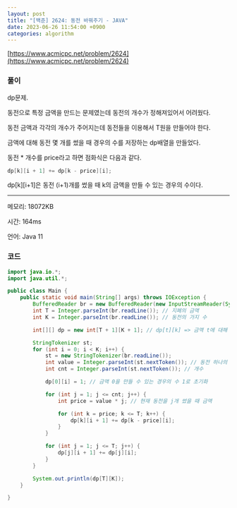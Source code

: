 ```yaml
---
layout: post
title: "[백준] 2624: 동전 바꿔주기 - JAVA"
date: 2023-06-26 11:54:00 +0900
categories: algorithm
---
```


[https://www.acmicpc.net/problem/2624](https://www.acmicpc.net/problem/2624)

### 풀이

dp문제.

동전으로 특정 금액을 만드는 문제였는데 동전의 개수가 정해져있어서 어려웠다.

동전 금액과 각각의 개수가 주어지는데 동전들을 이용해서 T원을 만들어야 한다.

금액에 대해 동전 몇 개를 썼을 때 경우의 수를 저장하는 dp배열을 만들었다.

동전 * 개수를 price라고 하면 점화식은 다음과 같다.

```java
dp[k][i + 1] += dp[k - price][i];
```

dp[k][i+1]은 동전 (i+1)개를 썼을 때 k의 금액을 만들 수 있는 경우의 수이다.

---

메모리: 18072KB

시간: 164ms

언어: Java 11

### 코드

```java
import java.io.*;
import java.util.*;

public class Main {
    public static void main(String[] args) throws IOException {
        BufferedReader br = new BufferedReader(new InputStreamReader(System.in));
        int T = Integer.parseInt(br.readLine()); // 지폐의 금액
        int K = Integer.parseInt(br.readLine()); // 동전의 가지 수

        int[][] dp = new int[T + 1][K + 1]; // dp[t][k] => 금액 t에 대해 동전 k개 까지 썼을 때 개수를 저장

        StringTokenizer st;
        for (int i = 0; i < K; i++) {
            st = new StringTokenizer(br.readLine());
            int value = Integer.parseInt(st.nextToken()); // 동전 하나의 금액
            int cnt = Integer.parseInt(st.nextToken()); // 개수

            dp[0][i] = 1; // 금액 0을 만들 수 있는 경우의 수 1로 초기화

            for (int j = 1; j <= cnt; j++) {
                int price = value * j; // 현재 동전을 j개 썼을 때 금액

                for (int k = price; k <= T; k++) {
                    dp[k][i + 1] += dp[k - price][i];
                }
            }

            for (int j = 1; j <= T; j++) {
                dp[j][i + 1] += dp[j][i];
            }
        }

        System.out.println(dp[T][K]);
    }

}
```